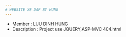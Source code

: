 ```yaml
---
# WEBSITE XE DAP BY HUNG
---
```

* Member : LUU DINH HUNG
* Description : Project use JQUERY,ASP-MVC 
404.html
